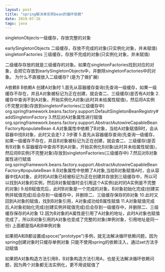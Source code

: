 ```yaml
---
layout: post
title: "spring解决单实例bean的循环依赖"
date: 2019-07-16
tags: java
---
```


singletonObjects一级缓存，存放完整的对象

earlySingletonObjects 二级缓存，存放不完成的对象(只实例化对象，并未赋值)
singletonFactories 三级缓存，存放不完成的对象(只实例化对象，并未赋值)

二级缓存存放的就是三级缓存的对象。如果在singletonFactories找到对应的对象，会把它存放到earlySingletonObjects中，并删除singletonFactories中的对象。
为什么不直接放入二级缓存?
(是为了做扩展)


A依赖B   B依赖A
创建A对象时
1.首先从容器缓存查询(先查询一级缓存，如果一级缓存不存在，并且A对象被标记为正在创建，就会查二、三级缓存)是否有A对象
2.缓存中查询不到A对象，开始实例化A对象(此时并未给属性赋值)，然后将A实例(不完整对象)存放到singletonFactories(三级缓存中)
org.springframework.beans.factory.support.DefaultSingletonBeanRegistry#addSingletonFactory
3.然后对A对象属性进行赋值
org.springframework.beans.factory.support.AbstractAutowireCapableBeanFactory#populateBean
4.A对象属性中依赖了B对象，当给A对象赋值B时，会从容器中找B对象，此时又会走1 2 3步骤
5.首先从容器缓存查询(先查询一级缓存，如果一级缓存不存在，并且B对象被标记为正在创建，就会查二、三级缓存)是否有B对象
6.容器缓存中查询不到A对象，开始实例化B对象(此时并未给属性赋值)，然后将B实例(不完整对象)存放到singletonFactories(三级缓存中)
7.然后对B对象属性进行赋值
org.springframework.beans.factory.support.AbstractAutowireCapableBeanFactory#populateBean
8.B对象属性中依赖了A对象,当给B对象赋值A时，会从容器中找A对象，此时的A对象已经被标记为正在创建并存放到三级缓存中，所以可以找到A对象的实例，然后B对象赋值时会引用这个A实例(此时的A实例是不完整的对象)
9.给B赋值完后，此时B对象是一个完成的对象，B对象初始化完成(创建实例并赋值完成)后会存到一级缓存中，并删除二、三级缓存保存的B对象
10.此时又回到A对象的赋值，找到B对象引用，A对象成功给B属性赋值
11.A对象赋值完成后,A对象初始化完成(创建实例并赋值完成)后会存到一级缓存中，并删除二、三级缓存保存的A对象
12.因为B对象的A属性是引用了A对象的地址，此时A对象也赋值完成了，所以B对象引用的A对象也变成了完整的对象(单例对象，引用地址是同一份)
上面都是指A和B单例对象

如果把A和B都设置成spoce("prototype")多例，就无法解决循环依赖问题，因为spring创建对象时只缓存单例对象
  只能不使用spring的依赖注入，通过set方法手动赋值

如果把A对象构造方法引用B，B对象构造方法引用A，也是无法解决循环依赖问题，因为两个对象都无法实例化，更不用说赋值了